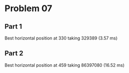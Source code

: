 # Problem 07

## Part 1
Best horizontal position at 330 taking 329389 (3.57 ms)

## Part 2
Best horizontal position at 459 taking 86397080 (16.52 ms)
